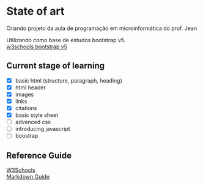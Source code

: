 # State of art

Criando projeto da aula de programação em microinformática do prof. Jean

Utilizando como base de estudos bootstrap v5.<br>
[w3schools bootstrap v5](https://www.w3schools.com/bootstrap5/index.php)

## Current stage of learning

- [x] basic html (structure, paragraph, heading)
- [x] html header
- [x] images
- [x] links
- [x] citations
- [x] basic style sheet
- [ ] advanced css
- [ ] introducing javascript
- [ ] boostrap

## Reference Guide

[W3Schools](www.w3schools.com)  
[Markdown Guide](www.markdownguide.org)